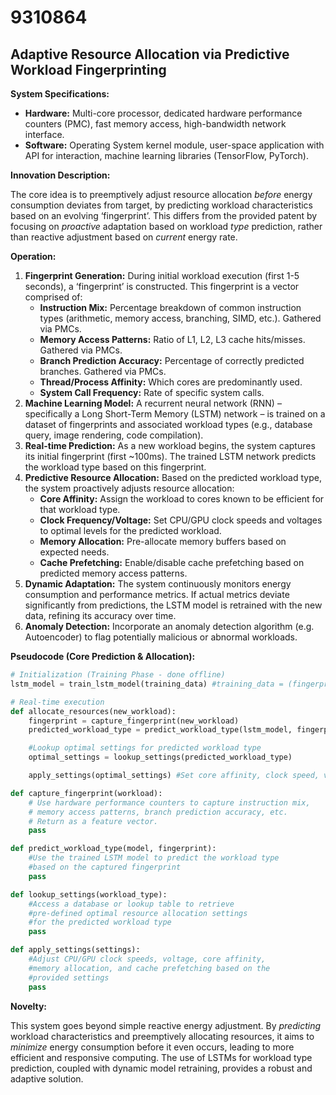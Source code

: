 # 9310864

## Adaptive Resource Allocation via Predictive Workload Fingerprinting

**System Specifications:**

*   **Hardware:** Multi-core processor, dedicated hardware performance counters (PMC), fast memory access, high-bandwidth network interface.
*   **Software:** Operating System kernel module, user-space application with API for interaction, machine learning libraries (TensorFlow, PyTorch).

**Innovation Description:**

The core idea is to preemptively adjust resource allocation *before* energy consumption deviates from target, by predicting workload characteristics based on an evolving ‘fingerprint’. This differs from the provided patent by focusing on *proactive* adaptation based on workload *type* prediction, rather than reactive adjustment based on *current* energy rate.

**Operation:**

1.  **Fingerprint Generation:** During initial workload execution (first 1-5 seconds), a ‘fingerprint’ is constructed. This fingerprint is a vector comprised of:
    *   **Instruction Mix:** Percentage breakdown of common instruction types (arithmetic, memory access, branching, SIMD, etc.). Gathered via PMCs.
    *   **Memory Access Patterns:** Ratio of L1, L2, L3 cache hits/misses. Gathered via PMCs.
    *   **Branch Prediction Accuracy:** Percentage of correctly predicted branches. Gathered via PMCs.
    *   **Thread/Process Affinity:**  Which cores are predominantly used.
    *   **System Call Frequency:** Rate of specific system calls.
2.  **Machine Learning Model:** A recurrent neural network (RNN) – specifically a Long Short-Term Memory (LSTM) network – is trained on a dataset of fingerprints and associated workload types (e.g., database query, image rendering, code compilation).
3.  **Real-time Prediction:** As a new workload begins, the system captures its initial fingerprint (first ~100ms). The trained LSTM network predicts the workload type based on this fingerprint.
4.  **Predictive Resource Allocation:** Based on the predicted workload type, the system proactively adjusts resource allocation:
    *   **Core Affinity:** Assign the workload to cores known to be efficient for that workload type.
    *   **Clock Frequency/Voltage:** Set CPU/GPU clock speeds and voltages to optimal levels for the predicted workload.
    *   **Memory Allocation:** Pre-allocate memory buffers based on expected needs.
    *   **Cache Prefetching:** Enable/disable cache prefetching based on predicted memory access patterns.
5.  **Dynamic Adaptation:** The system continuously monitors energy consumption and performance metrics. If actual metrics deviate significantly from predictions, the LSTM model is retrained with the new data, refining its accuracy over time.
6. **Anomaly Detection:** Incorporate an anomaly detection algorithm (e.g. Autoencoder) to flag potentially malicious or abnormal workloads.

**Pseudocode (Core Prediction & Allocation):**

```python
# Initialization (Training Phase - done offline)
lstm_model = train_lstm_model(training_data) #training_data = (fingerprint, workload_type) pairs

# Real-time execution
def allocate_resources(new_workload):
    fingerprint = capture_fingerprint(new_workload)
    predicted_workload_type = predict_workload_type(lstm_model, fingerprint)

    #Lookup optimal settings for predicted workload type
    optimal_settings = lookup_settings(predicted_workload_type)

    apply_settings(optimal_settings) #Set core affinity, clock speed, voltage, etc.

def capture_fingerprint(workload):
    # Use hardware performance counters to capture instruction mix,
    # memory access patterns, branch prediction accuracy, etc.
    # Return as a feature vector.
    pass

def predict_workload_type(model, fingerprint):
    #Use the trained LSTM model to predict the workload type
    #based on the captured fingerprint
    pass

def lookup_settings(workload_type):
    #Access a database or lookup table to retrieve
    #pre-defined optimal resource allocation settings
    #for the predicted workload type
    pass

def apply_settings(settings):
    #Adjust CPU/GPU clock speeds, voltage, core affinity,
    #memory allocation, and cache prefetching based on the
    #provided settings
    pass
```

**Novelty:**

This system goes beyond simple reactive energy adjustment. By *predicting* workload characteristics and preemptively allocating resources, it aims to *minimize* energy consumption before it even occurs, leading to more efficient and responsive computing. The use of LSTMs for workload type prediction, coupled with dynamic model retraining, provides a robust and adaptive solution.